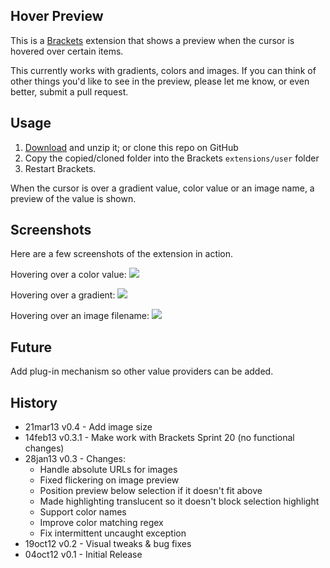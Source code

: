## Hover Preview
This is a [Brackets](https://github.com/adobe/brackets) extension that shows a preview when the cursor is hovered over certain items. 

This currently works with gradients, colors and images. If you can think of other things you'd like to see in the preview, please let 
me know, or even better, submit a pull request.

## Usage

1. [Download](https://github.com/gruehle/HoverPreview/zipball/master) and unzip it; or clone this repo on GitHub
2. Copy the copied/cloned folder into the Brackets `extensions/user` folder
3. Restart Brackets. 

When the cursor is over a gradient value, color value or an image name, a preview of the value is shown.

## Screenshots

Here are a few screenshots of the extension in action.

Hovering over a color value:
<img src="https://raw.github.com/gruehle/HoverPreview/master/screenshots/Color.png" />

Hovering over a gradient:
<img src="https://raw.github.com/gruehle/HoverPreview/master/screenshots/Gradient.png" />

Hovering over an image filename:
<img src="https://raw.github.com/gruehle/HoverPreview/master/screenshots/Image.png" />

## Future

Add plug-in mechanism so other value providers can be added.

## History

* 21mar13 v0.4 - Add image size
* 14feb13 v0.3.1 - Make work with Brackets Sprint 20 (no functional changes)
* 28jan13 v0.3 - Changes:
  * Handle absolute URLs for images
  * Fixed flickering on image preview
  * Position preview below selection if it doesn't fit above
  * Made highlighting translucent so it doesn't block selection highlight
  * Support color names
  * Improve color matching regex
  * Fix intermittent uncaught exception
* 19oct12 v0.2 - Visual tweaks & bug fixes
* 04oct12 v0.1 - Initial Release
